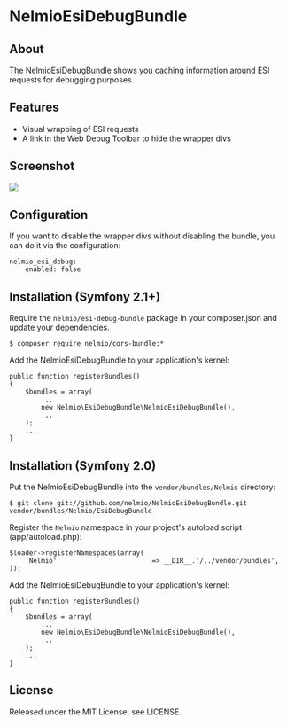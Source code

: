 # NelmioEsiDebugBundle

## About

The NelmioEsiDebugBundle shows you caching information around ESI requests for debugging
purposes.

## Features

* Visual wrapping of ESI requests
* A link in the Web Debug Toolbar to hide the wrapper divs

## Screenshot

<img src="https://raw.github.com/nelmio/NelmioEsiDebugBundle/master/Resources/doc/img.png" />

## Configuration

If you want to disable the wrapper divs without disabling the bundle, you can do it via the configuration:

    nelmio_esi_debug:
        enabled: false

## Installation (Symfony 2.1+)

Require the `nelmio/esi-debug-bundle` package in your composer.json and update your dependencies.

    $ composer require nelmio/cors-bundle:*

Add the NelmioEsiDebugBundle to your application's kernel:

    public function registerBundles()
    {
        $bundles = array(
            ...
            new Nelmio\EsiDebugBundle\NelmioEsiDebugBundle(),
            ...
        );
        ...
    }

## Installation (Symfony 2.0)

Put the NelmioEsiDebugBundle into the ``vendor/bundles/Nelmio`` directory:

    $ git clone git://github.com/nelmio/NelmioEsiDebugBundle.git vendor/bundles/Nelmio/EsiDebugBundle

Register the `Nelmio` namespace in your project's autoload script (app/autoload.php):

    $loader->registerNamespaces(array(
        'Nelmio'                        => __DIR__.'/../vendor/bundles',
    ));

Add the NelmioEsiDebugBundle to your application's kernel:

    public function registerBundles()
    {
        $bundles = array(
            ...
            new Nelmio\EsiDebugBundle\NelmioEsiDebugBundle(),
            ...
        );
        ...
    }

## License

Released under the MIT License, see LICENSE.